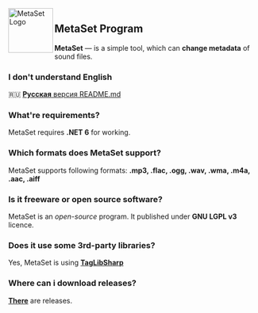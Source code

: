 <img width="90" height="90" align="left" alt="MetaSet Logo"  src="MetaSet Gradient Logo.png">

## MetaSet Program
**MetaSet** — is a simple tool, which can **change metadata** of sound files. 

### I don't understand English
  🇷🇺 [**Русская** версия README.md](README.ru-RU.md)

### What're requirements?
  MetaSet requires **.NET 6** for working.

### Which formats does MetaSet support?
  MetaSet supports following formats: **.mp3, .flac, .ogg, .wav, .wma, .m4a, .aac, .aiff**
 
### Is it freeware or open source software?
  MetaSet is an *open-source* program. It published under **GNU LGPL v3** licence.

### Does it use some 3rd-party libraries?
  Yes, MetaSet is using **[TagLibSharp](http://github.com/mono/taglib-sharp)**
  
### Where can i download releases?
[**There**](https://github.com/emildalalyan/MetaSet/releases) are releases.
  
